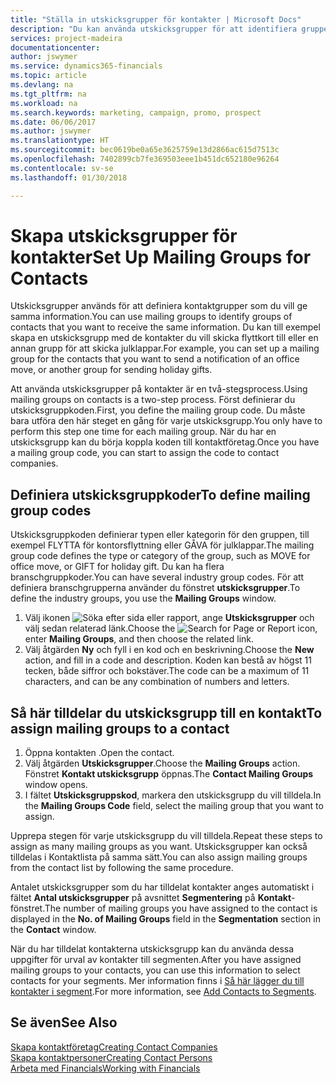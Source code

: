 ```yaml
---
title: "Ställa in utskicksgrupper för kontakter | Microsoft Docs"
description: "Du kan använda utskicksgrupper för att identifiera grupper av kontakter som ska få samma information, t.ex. för en marknadsföringskampanj."
services: project-madeira
documentationcenter: 
author: jswymer
ms.service: dynamics365-financials
ms.topic: article
ms.devlang: na
ms.tgt_pltfrm: na
ms.workload: na
ms.search.keywords: marketing, campaign, promo, prospect
ms.date: 06/06/2017
ms.author: jswymer
ms.translationtype: HT
ms.sourcegitcommit: bec0619be0a65e3625759e13d2866ac615d7513c
ms.openlocfilehash: 7402899cb7fe369503eee1b451dc652180e96264
ms.contentlocale: sv-se
ms.lasthandoff: 01/30/2018

---
```

# <a name="set-up-mailing-groups-for-contacts"></a><span data-ttu-id="43a6a-103">Skapa utskicksgrupper för kontakter</span><span class="sxs-lookup"><span data-stu-id="43a6a-103">Set Up Mailing Groups for Contacts</span></span>
<span data-ttu-id="43a6a-104">Utskicksgrupper används för att definiera kontaktgrupper som du vill ge samma information.</span><span class="sxs-lookup"><span data-stu-id="43a6a-104">You can use mailing groups to identify groups of contacts that you want to receive the same information.</span></span> <span data-ttu-id="43a6a-105">Du kan till exempel skapa en utskicksgrupp med de kontakter du vill skicka flyttkort till eller en annan grupp för att skicka julklappar.</span><span class="sxs-lookup"><span data-stu-id="43a6a-105">For example, you can set up a mailing group for the contacts that you want to send a notification of an office move, or another group for sending holiday gifts.</span></span>

<span data-ttu-id="43a6a-106">Att använda utskicksgrupper på kontakter är en två-stegsprocess.</span><span class="sxs-lookup"><span data-stu-id="43a6a-106">Using mailing groups on contacts is a two-step process.</span></span> <span data-ttu-id="43a6a-107">Först definierar du utskicksgruppkoden.</span><span class="sxs-lookup"><span data-stu-id="43a6a-107">First, you define the mailing group code.</span></span> <span data-ttu-id="43a6a-108">Du måste bara utföra den här steget en gång för varje utskicksgrupp.</span><span class="sxs-lookup"><span data-stu-id="43a6a-108">You only have to perform this step one time for each mailing group.</span></span> <span data-ttu-id="43a6a-109">När du har en utskicksgrupp kan du börja koppla koden till kontaktföretag.</span><span class="sxs-lookup"><span data-stu-id="43a6a-109">Once you have a mailing group code, you can start to assign the code to contact companies.</span></span>

## <a name="to-define-mailing-group-codes"></a><span data-ttu-id="43a6a-110">Definiera utskicksgruppkoder</span><span class="sxs-lookup"><span data-stu-id="43a6a-110">To define mailing group codes</span></span>
<span data-ttu-id="43a6a-111">Utskicksgruppkoden definierar typen eller kategorin för den gruppen, till exempel FLYTTA för kontorsflyttning eller GÅVA för julklappar.</span><span class="sxs-lookup"><span data-stu-id="43a6a-111">The mailing group code defines the type or category of the group, such as MOVE for office move, or GIFT for holiday gift.</span></span> <span data-ttu-id="43a6a-112">Du kan ha flera branschgruppkoder.</span><span class="sxs-lookup"><span data-stu-id="43a6a-112">You can have several industry group codes.</span></span> <span data-ttu-id="43a6a-113">För att definiera branschgrupperna använder du fönstret **utskicksgrupper**.</span><span class="sxs-lookup"><span data-stu-id="43a6a-113">To define the industry groups, you use the **Mailing Groups** window.</span></span>

1. <span data-ttu-id="43a6a-114">Välj ikonen ![Söka efter sida eller rapport](media/ui-search/search_small.png "Ikonen Söka efter sida eller rapport"), ange **Utskicksgrupper** och välj sedan relaterad länk.</span><span class="sxs-lookup"><span data-stu-id="43a6a-114">Choose the ![Search for Page or Report](media/ui-search/search_small.png "Search for Page or Report icon") icon, enter **Mailing Groups**, and then choose the related link.</span></span>
2. <span data-ttu-id="43a6a-115">Välj åtgärden **Ny** och fyll i en kod och en beskrivning.</span><span class="sxs-lookup"><span data-stu-id="43a6a-115">Choose the **New** action, and fill in a code and description.</span></span> <span data-ttu-id="43a6a-116">Koden kan bestå av högst 11 tecken, både siffror och bokstäver.</span><span class="sxs-lookup"><span data-stu-id="43a6a-116">The code can be a maximum of 11 characters, and can be any combination of numbers and letters.</span></span>

## <a name="AssignMailGroupContact"></a> <span data-ttu-id="43a6a-117">Så här tilldelar du utskicksgrupp till en kontakt</span><span class="sxs-lookup"><span data-stu-id="43a6a-117">To assign mailing groups to a contact</span></span>
1. <span data-ttu-id="43a6a-118">Öppna kontakten .</span><span class="sxs-lookup"><span data-stu-id="43a6a-118">Open the contact.</span></span>
2. <span data-ttu-id="43a6a-119">Välj åtgärden **Utskicksgrupper**.</span><span class="sxs-lookup"><span data-stu-id="43a6a-119">Choose the **Mailing Groups** action.</span></span> <span data-ttu-id="43a6a-120">Fönstret **Kontakt utskicksgrupp** öppnas.</span><span class="sxs-lookup"><span data-stu-id="43a6a-120">The **Contact Mailing Groups** window opens.</span></span>
3. <span data-ttu-id="43a6a-121">I fältet **Utskicksgruppskod**, markera den utskicksgrupp du vill tilldela.</span><span class="sxs-lookup"><span data-stu-id="43a6a-121">In the **Mailing Groups Code** field, select the mailing group that you want to assign.</span></span>

<span data-ttu-id="43a6a-122">Upprepa stegen för varje utskicksgrupp du vill tilldela.</span><span class="sxs-lookup"><span data-stu-id="43a6a-122">Repeat these steps to assign as many mailing groups as you want.</span></span> <span data-ttu-id="43a6a-123">Utskicksgrupper kan också tilldelas i Kontaktlista på samma sätt.</span><span class="sxs-lookup"><span data-stu-id="43a6a-123">You can also assign mailing groups from the contact list by following the same procedure.</span></span>

<span data-ttu-id="43a6a-124">Antalet utskicksgrupper som du har tilldelat kontakter anges automatiskt i fältet **Antal utskicksgrupper** på avsnittet **Segmentering** på **Kontakt**-fönstret.</span><span class="sxs-lookup"><span data-stu-id="43a6a-124">The number of mailing groups you have assigned to the contact is displayed in the **No. of Mailing Groups** field in the **Segmentation** section in the **Contact** window.</span></span>

<span data-ttu-id="43a6a-125">När du har tilldelat kontakterna utskicksgrupp kan du använda dessa uppgifter för urval av kontakter till segmenten.</span><span class="sxs-lookup"><span data-stu-id="43a6a-125">After you have assigned mailing groups to your contacts, you can use this information to select contacts for your segments.</span></span> <span data-ttu-id="43a6a-126">Mer information finns i [Så här lägger du till kontakter i segment](marketing-add-contact-segment.md).</span><span class="sxs-lookup"><span data-stu-id="43a6a-126">For more information, see [Add Contacts to Segments](marketing-add-contact-segment.md).</span></span>

## <a name="see-also"></a><span data-ttu-id="43a6a-127">Se även</span><span class="sxs-lookup"><span data-stu-id="43a6a-127">See Also</span></span>
[<span data-ttu-id="43a6a-128">Skapa kontaktföretag</span><span class="sxs-lookup"><span data-stu-id="43a6a-128">Creating Contact Companies</span></span>](marketing-create-contact-companies.md)  
[<span data-ttu-id="43a6a-129">Skapa kontaktpersoner</span><span class="sxs-lookup"><span data-stu-id="43a6a-129">Creating Contact Persons</span></span>](marketing-create-contact-persons.md)  
[<span data-ttu-id="43a6a-130">Arbeta med Financials</span><span class="sxs-lookup"><span data-stu-id="43a6a-130">Working with Financials</span></span>](ui-work-product.md)

